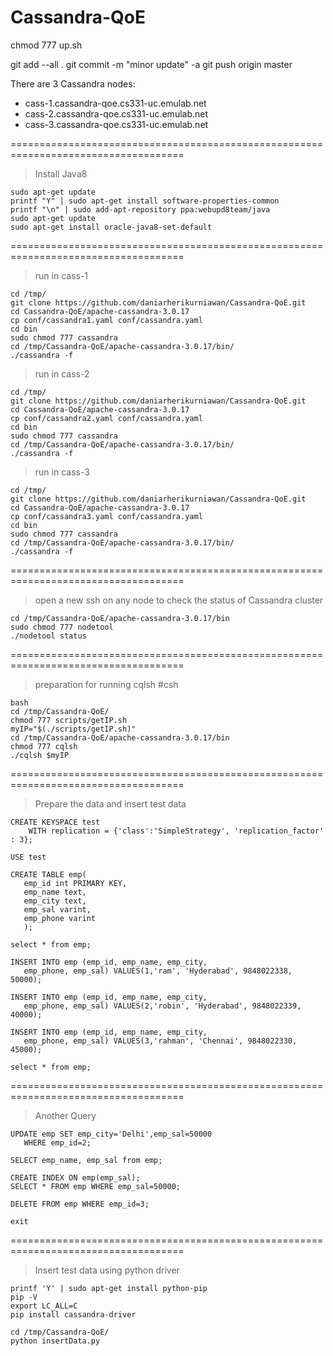 # Cassandra-QoE

chmod 777 up.sh

git add --all .
git commit -m "minor update" -a
git push origin master

There are 3 Cassandra nodes:
- cass-1.cassandra-qoe.cs331-uc.emulab.net
- cass-2.cassandra-qoe.cs331-uc.emulab.net
- cass-3.cassandra-qoe.cs331-uc.emulab.net

====================================================================================
> Install Java8

	sudo apt-get update
	printf "Y" | sudo apt-get install software-properties-common
	printf "\n" | sudo add-apt-repository ppa:webupd8team/java
	sudo apt-get update
	sudo apt-get install oracle-java8-set-default

====================================================================================
>run in cass-1

	cd /tmp/
	git clone https://github.com/daniarherikurniawan/Cassandra-QoE.git
	cd Cassandra-QoE/apache-cassandra-3.0.17
	cp conf/cassandra1.yaml conf/cassandra.yaml 
	cd bin
	sudo chmod 777 cassandra
	cd /tmp/Cassandra-QoE/apache-cassandra-3.0.17/bin/
	./cassandra -f

> run in cass-2

	cd /tmp/
	git clone https://github.com/daniarherikurniawan/Cassandra-QoE.git
	cd Cassandra-QoE/apache-cassandra-3.0.17
	cp conf/cassandra2.yaml conf/cassandra.yaml 
	cd bin
	sudo chmod 777 cassandra
	cd /tmp/Cassandra-QoE/apache-cassandra-3.0.17/bin/
	./cassandra -f

> run in cass-3

	cd /tmp/
	git clone https://github.com/daniarherikurniawan/Cassandra-QoE.git
	cd Cassandra-QoE/apache-cassandra-3.0.17
	cp conf/cassandra3.yaml conf/cassandra.yaml 
	cd bin
	sudo chmod 777 cassandra
	cd /tmp/Cassandra-QoE/apache-cassandra-3.0.17/bin/
	./cassandra -f


====================================================================================
> open a new ssh on any node to check the status of Cassandra cluster

	cd /tmp/Cassandra-QoE/apache-cassandra-3.0.17/bin
	sudo chmod 777 nodetool
	./nodetool status


====================================================================================
<!-- csh -->
> preparation for running cqlsh
#csh

	bash
	cd /tmp/Cassandra-QoE/
	chmod 777 scripts/getIP.sh
	myIP="$(./scripts/getIP.sh)"
	cd /tmp/Cassandra-QoE/apache-cassandra-3.0.17/bin
	chmod 777 cqlsh
	./cqlsh $myIP

====================================================================================
> Prepare the data and insert test data

	CREATE KEYSPACE test
		WITH replication = {'class':'SimpleStrategy', 'replication_factor' : 3};

	USE test

	CREATE TABLE emp(
	   emp_id int PRIMARY KEY,
	   emp_name text,
	   emp_city text,
	   emp_sal varint,
	   emp_phone varint
	   );

	select * from emp;

	INSERT INTO emp (emp_id, emp_name, emp_city,
	   emp_phone, emp_sal) VALUES(1,'ram', 'Hyderabad', 9848022338, 50000);

	INSERT INTO emp (emp_id, emp_name, emp_city,
	   emp_phone, emp_sal) VALUES(2,'robin', 'Hyderabad', 9848022339, 40000);

	INSERT INTO emp (emp_id, emp_name, emp_city,
	   emp_phone, emp_sal) VALUES(3,'rahman', 'Chennai', 9848022330, 45000);

	select * from emp;


====================================================================================
> Another Query

	UPDATE emp SET emp_city='Delhi',emp_sal=50000
	   WHERE emp_id=2;

	SELECT emp_name, emp_sal from emp;

	CREATE INDEX ON emp(emp_sal);
	SELECT * FROM emp WHERE emp_sal=50000;

	DELETE FROM emp WHERE emp_id=3;

	exit

====================================================================================
> Insert test data using python driver

	printf 'Y' | sudo apt-get install python-pip
	pip -V
	export LC_ALL=C
	pip install cassandra-driver

	cd /tmp/Cassandra-QoE/
	python insertData.py














